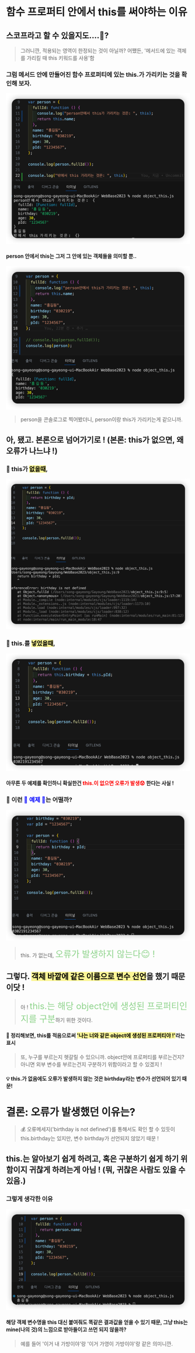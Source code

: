 # 함수 프로퍼티 안에서 this를 써야하는 이유

## 스코프라고 할 수 있을지도....🤔?

> 그러니깐, 적용되는 영역이 한정되는 것이 아닐까? 어쨌든, '메서드에 있는 객체를 가리킬 때 this 키워드를 사용'함

### 그럼 메서드 안에 만들어진 함수 프로퍼티에 있는 this.가 가리키는 것을 확인해 보자.

<img src = "img/ex05.png" />

#### person 안에서 this는 그저 그 안에 있는 객체들을 의미할 뿐..

 <img src = "img/ex06.png" />

> person을 콘솔로그로 찍어봤더니, person이랑 this가 가리키는게 같으니까.

## 아, 됐고. 본론으로 넘어가기로 ! (본론: this가 없으면, 왜 오류가 나느냐 !)

### 🌟 this가 <span style='background-color: #fbf595; color:#000'>없을때</span>,

<img src = "img/ex01.png" />

### 🌟 this.를 <span style='background-color: #fbf595; color:#000'>넣었을때</span>,

<img src = "img/ex02.png" />

#### 아무튼 두 예제를 확인하니 확실한건 <span style= 'color: red'>this.이 없으면 오류가 발생😟</span> 한다는 사실 !

### 🌟 이런 <span style= 'color: blue'>🩷 예제 🩷</span>는 어떨까?

<img src = "img/ex03.png" />

> this. 가 없는데, <span style= 'color: #90d48d; font-size: 24px'>오류가 발생하지 않는다😊 !</span>

## 그렇다. <span style='background-color: #fbf595; color:#000'>객체 바깥에 같은 이름으로 변수 선언</span>을 했기 때문이닷 !

> 아 ! <span style= 'color: #90d48d; font-size: 24px'>this.는 해당 object안에 생성된 프로퍼티인지를 구분</span>하기 위한 것이다.

#### 📌 정리해보면, this를 적음으로써 <span style='background-color: #fbf595; color:#000'>'나는 너와 같은 object에 생성된 프로퍼티야 !'</span>라는 표시

> 또, 누구를 부르는지 헷갈릴 수 있으니까. object안에 프로퍼티를 부르는건지? 아니면 외부 변수를 부르는건지 구분하기 위함이라고 할 수 있겠지 !

#### 💡 this.가 없음에도 오류가 발생하지 않는 것은 birthday라는 변수가 선언되어 있기 때문!

# 결론: 오류가 발생했던 이유는?

> 💰 오류메세지('birthday is not defined')를 통해서도 확인 할 수 있듯이 this.birthday는 있지만, 변수 birthday가 선언되지 않았기 때문 !

## this.는 알아보기 쉽게 하려고, 혹은 구분하기 쉽게 하기 위함이지 귀찮게 하려는게 아님 ! (뭐, 귀찮은 사람도 있을 수 있음.)

### 그렇게 생각한 이유

<img src = "img/ex04.png" />

#### 해당 객체 변수명을 this 대신 붙여줘도 똑같은 결과값을 얻을 수 있기 때문, 그냥 this는 mine(나의 것)의 느낌으로 받아들이고 쓰먼 되지 않을까?

> 예를 들어 '이거 내 가방이야'랑 '이거 가영이 가방이야'랑 같은 의미니깐.

